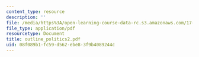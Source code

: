```yaml
---
content_type: resource
description: ''
file: /media/https%3A/open-learning-course-data-rc.s3.amazonaws.com/17-03-introduction-to-political-thought-spring-2004/08f089b1fc59d562ebe83f9b4089244c_outline_politics2.pdf
file_type: application/pdf
resourcetype: Document
title: outline_politics2.pdf
uid: 08f089b1-fc59-d562-ebe8-3f9b4089244c
---
```

